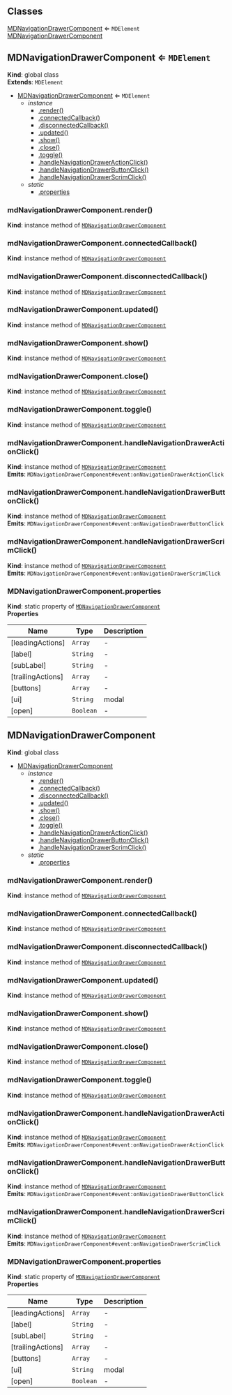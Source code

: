 ## Classes

<dl>
<dt><a href="#MDNavigationDrawerComponent">MDNavigationDrawerComponent</a> ⇐ <code>MDElement</code></dt>
<dd></dd>
<dt><a href="#MDNavigationDrawerComponent">MDNavigationDrawerComponent</a></dt>
<dd></dd>
</dl>

<a name="MDNavigationDrawerComponent"></a>

## MDNavigationDrawerComponent ⇐ <code>MDElement</code>
**Kind**: global class  
**Extends**: <code>MDElement</code>  

* [MDNavigationDrawerComponent](#MDNavigationDrawerComponent) ⇐ <code>MDElement</code>
    * _instance_
        * [.render()](#MDNavigationDrawerComponent+render)
        * [.connectedCallback()](#MDNavigationDrawerComponent+connectedCallback)
        * [.disconnectedCallback()](#MDNavigationDrawerComponent+disconnectedCallback)
        * [.updated()](#MDNavigationDrawerComponent+updated)
        * [.show()](#MDNavigationDrawerComponent+show)
        * [.close()](#MDNavigationDrawerComponent+close)
        * [.toggle()](#MDNavigationDrawerComponent+toggle)
        * [.handleNavigationDrawerActionClick()](#MDNavigationDrawerComponent+handleNavigationDrawerActionClick)
        * [.handleNavigationDrawerButtonClick()](#MDNavigationDrawerComponent+handleNavigationDrawerButtonClick)
        * [.handleNavigationDrawerScrimClick()](#MDNavigationDrawerComponent+handleNavigationDrawerScrimClick)
    * _static_
        * [.properties](#MDNavigationDrawerComponent.properties)

<a name="MDNavigationDrawerComponent+render"></a>

### mdNavigationDrawerComponent.render()
**Kind**: instance method of [<code>MDNavigationDrawerComponent</code>](#MDNavigationDrawerComponent)  
<a name="MDNavigationDrawerComponent+connectedCallback"></a>

### mdNavigationDrawerComponent.connectedCallback()
**Kind**: instance method of [<code>MDNavigationDrawerComponent</code>](#MDNavigationDrawerComponent)  
<a name="MDNavigationDrawerComponent+disconnectedCallback"></a>

### mdNavigationDrawerComponent.disconnectedCallback()
**Kind**: instance method of [<code>MDNavigationDrawerComponent</code>](#MDNavigationDrawerComponent)  
<a name="MDNavigationDrawerComponent+updated"></a>

### mdNavigationDrawerComponent.updated()
**Kind**: instance method of [<code>MDNavigationDrawerComponent</code>](#MDNavigationDrawerComponent)  
<a name="MDNavigationDrawerComponent+show"></a>

### mdNavigationDrawerComponent.show()
**Kind**: instance method of [<code>MDNavigationDrawerComponent</code>](#MDNavigationDrawerComponent)  
<a name="MDNavigationDrawerComponent+close"></a>

### mdNavigationDrawerComponent.close()
**Kind**: instance method of [<code>MDNavigationDrawerComponent</code>](#MDNavigationDrawerComponent)  
<a name="MDNavigationDrawerComponent+toggle"></a>

### mdNavigationDrawerComponent.toggle()
**Kind**: instance method of [<code>MDNavigationDrawerComponent</code>](#MDNavigationDrawerComponent)  
<a name="MDNavigationDrawerComponent+handleNavigationDrawerActionClick"></a>

### mdNavigationDrawerComponent.handleNavigationDrawerActionClick()
**Kind**: instance method of [<code>MDNavigationDrawerComponent</code>](#MDNavigationDrawerComponent)  
**Emits**: <code>MDNavigationDrawerComponent#event:onNavigationDrawerActionClick</code>  
<a name="MDNavigationDrawerComponent+handleNavigationDrawerButtonClick"></a>

### mdNavigationDrawerComponent.handleNavigationDrawerButtonClick()
**Kind**: instance method of [<code>MDNavigationDrawerComponent</code>](#MDNavigationDrawerComponent)  
**Emits**: <code>MDNavigationDrawerComponent#event:onNavigationDrawerButtonClick</code>  
<a name="MDNavigationDrawerComponent+handleNavigationDrawerScrimClick"></a>

### mdNavigationDrawerComponent.handleNavigationDrawerScrimClick()
**Kind**: instance method of [<code>MDNavigationDrawerComponent</code>](#MDNavigationDrawerComponent)  
**Emits**: <code>MDNavigationDrawerComponent#event:onNavigationDrawerScrimClick</code>  
<a name="MDNavigationDrawerComponent.properties"></a>

### MDNavigationDrawerComponent.properties
**Kind**: static property of [<code>MDNavigationDrawerComponent</code>](#MDNavigationDrawerComponent)  
**Properties**

| Name | Type | Description |
| --- | --- | --- |
| [leadingActions] | <code>Array</code> | - |
| [label] | <code>String</code> | - |
| [subLabel] | <code>String</code> | - |
| [trailingActions] | <code>Array</code> | - |
| [buttons] | <code>Array</code> | - |
| [ui] | <code>String</code> | modal |
| [open] | <code>Boolean</code> | - |

<a name="MDNavigationDrawerComponent"></a>

## MDNavigationDrawerComponent
**Kind**: global class  

* [MDNavigationDrawerComponent](#MDNavigationDrawerComponent)
    * _instance_
        * [.render()](#MDNavigationDrawerComponent+render)
        * [.connectedCallback()](#MDNavigationDrawerComponent+connectedCallback)
        * [.disconnectedCallback()](#MDNavigationDrawerComponent+disconnectedCallback)
        * [.updated()](#MDNavigationDrawerComponent+updated)
        * [.show()](#MDNavigationDrawerComponent+show)
        * [.close()](#MDNavigationDrawerComponent+close)
        * [.toggle()](#MDNavigationDrawerComponent+toggle)
        * [.handleNavigationDrawerActionClick()](#MDNavigationDrawerComponent+handleNavigationDrawerActionClick)
        * [.handleNavigationDrawerButtonClick()](#MDNavigationDrawerComponent+handleNavigationDrawerButtonClick)
        * [.handleNavigationDrawerScrimClick()](#MDNavigationDrawerComponent+handleNavigationDrawerScrimClick)
    * _static_
        * [.properties](#MDNavigationDrawerComponent.properties)

<a name="MDNavigationDrawerComponent+render"></a>

### mdNavigationDrawerComponent.render()
**Kind**: instance method of [<code>MDNavigationDrawerComponent</code>](#MDNavigationDrawerComponent)  
<a name="MDNavigationDrawerComponent+connectedCallback"></a>

### mdNavigationDrawerComponent.connectedCallback()
**Kind**: instance method of [<code>MDNavigationDrawerComponent</code>](#MDNavigationDrawerComponent)  
<a name="MDNavigationDrawerComponent+disconnectedCallback"></a>

### mdNavigationDrawerComponent.disconnectedCallback()
**Kind**: instance method of [<code>MDNavigationDrawerComponent</code>](#MDNavigationDrawerComponent)  
<a name="MDNavigationDrawerComponent+updated"></a>

### mdNavigationDrawerComponent.updated()
**Kind**: instance method of [<code>MDNavigationDrawerComponent</code>](#MDNavigationDrawerComponent)  
<a name="MDNavigationDrawerComponent+show"></a>

### mdNavigationDrawerComponent.show()
**Kind**: instance method of [<code>MDNavigationDrawerComponent</code>](#MDNavigationDrawerComponent)  
<a name="MDNavigationDrawerComponent+close"></a>

### mdNavigationDrawerComponent.close()
**Kind**: instance method of [<code>MDNavigationDrawerComponent</code>](#MDNavigationDrawerComponent)  
<a name="MDNavigationDrawerComponent+toggle"></a>

### mdNavigationDrawerComponent.toggle()
**Kind**: instance method of [<code>MDNavigationDrawerComponent</code>](#MDNavigationDrawerComponent)  
<a name="MDNavigationDrawerComponent+handleNavigationDrawerActionClick"></a>

### mdNavigationDrawerComponent.handleNavigationDrawerActionClick()
**Kind**: instance method of [<code>MDNavigationDrawerComponent</code>](#MDNavigationDrawerComponent)  
**Emits**: <code>MDNavigationDrawerComponent#event:onNavigationDrawerActionClick</code>  
<a name="MDNavigationDrawerComponent+handleNavigationDrawerButtonClick"></a>

### mdNavigationDrawerComponent.handleNavigationDrawerButtonClick()
**Kind**: instance method of [<code>MDNavigationDrawerComponent</code>](#MDNavigationDrawerComponent)  
**Emits**: <code>MDNavigationDrawerComponent#event:onNavigationDrawerButtonClick</code>  
<a name="MDNavigationDrawerComponent+handleNavigationDrawerScrimClick"></a>

### mdNavigationDrawerComponent.handleNavigationDrawerScrimClick()
**Kind**: instance method of [<code>MDNavigationDrawerComponent</code>](#MDNavigationDrawerComponent)  
**Emits**: <code>MDNavigationDrawerComponent#event:onNavigationDrawerScrimClick</code>  
<a name="MDNavigationDrawerComponent.properties"></a>

### MDNavigationDrawerComponent.properties
**Kind**: static property of [<code>MDNavigationDrawerComponent</code>](#MDNavigationDrawerComponent)  
**Properties**

| Name | Type | Description |
| --- | --- | --- |
| [leadingActions] | <code>Array</code> | - |
| [label] | <code>String</code> | - |
| [subLabel] | <code>String</code> | - |
| [trailingActions] | <code>Array</code> | - |
| [buttons] | <code>Array</code> | - |
| [ui] | <code>String</code> | modal |
| [open] | <code>Boolean</code> | - |

